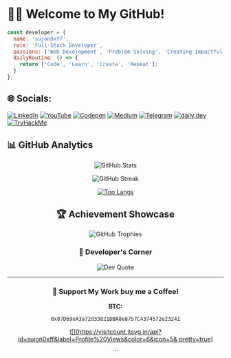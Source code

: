 # 😶‍🌫️ Welcome to My GitHub!

```javascript
const developer = {
  name: 'sujon0xff',
  role: 'Full-Stack Developer',
  passions: ['Web Development', 'Problem Solving', 'Creating Impactful Solutions'],
  dailyRoutine: () => {
    return ['Code', 'Learn', 'Create', 'Repeat'];
  }
};
```

## 🌐 Socials:
[![LinkedIn](https://img.shields.io/badge/LinkedIn-%230077B5.svg?logo=linkedin&logoColor=white)](https://linkedin.com/in/sujon0xff) 
[![YouTube](https://img.shields.io/badge/YouTube-%23FF0000.svg?logo=YouTube&logoColor=white)](https://youtube.com/@freedom369_4u) 
[![Codepen](https://img.shields.io/badge/Codepen-000000?style=for-the-badge&logo=codepen&logoColor=white)](https://codepen.io/sujon0xff) 
[![Medium](https://img.shields.io/badge/Medium-%23000000.svg?logo=medium&logoColor=white)](https://medium.com/@sujon0xff)
[![Telegram](https://img.shields.io/badge/Telegram-%232CA5E0.svg?logo=telegram&logoColor=white)](https://t.me/Freedom369_4u)
[![daily.dev](https://img.shields.io/badge/daily.dev-%231572B6.svg?logo=daily.dev&logoColor=white)](https://app.daily.dev/sujon0xff)
[![TryHackMe](https://img.shields.io/badge/TryHackMe-%23001E3C.svg?logo=tryhackme&logoColor=white)](https://tryhackme.com/r/p/sujon0xff)

## 📊 GitHub Analytics

<div align="center">
  
![GitHub Stats](https://github-readme-stats.vercel.app/api?username=sujon0xff&theme=tokyonight&hide_border=true&include_all_commits=true&count_private=true)
  
![GitHub Streak](https://github-readme-streak-stats.herokuapp.com/?user=sujon0xff&theme=tokyonight&hide_border=true)
  
[![Top Langs](https://github-readme-stats.vercel.app/api/top-langs/?username=sujon0xff&theme=tokyonight&hide_border=true&include_all_commits=true&count_private=true&layout=compact)](https://github.com/anuraghazra/github-readme-stats)

## 🏆 Achievement Showcase
![GitHub Trophies](https://github-profile-trophy.vercel.app/?username=sujon0xff&theme=tokyonight&no-frame=true&no-bg=false&margin-w=4)

### 💭 Developer's Corner
![Dev Quote](https://quotes-github-readme.vercel.app/api?type=horizontal&theme=tokyonight)

---

<div align="center">
  
### 💖 Support My Work buy me a Coffee!

**BTC:**  
```
0x87D69eA3a72d33821DBA8e8757C4374572e23241
```

[![](https://visitcount.itsvg.in/api?id=sujon0xff&label=Profile%20Views&color=6&icon=5&
pretty=true)](https://visitcount.itsvg.in)
</div>
```
